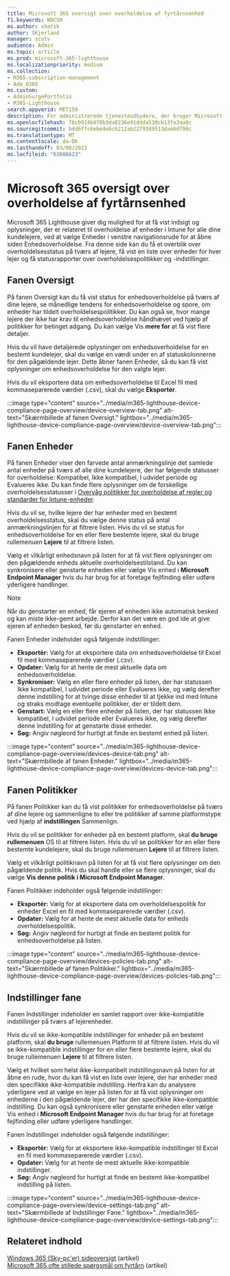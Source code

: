 ```yaml
---
title: Microsoft 365 oversigt over overholdelse af fyrtårnsenhed
f1.keywords: NOCSH
ms.author: sharik
author: SKjerland
manager: scotv
audience: Admin
ms.topic: article
ms.prod: microsoft-365-lighthouse
ms.localizationpriority: medium
ms.collection:
- M365-subscription-management
- Adm_O365
ms.custom:
- AdminSurgePortfolio
- M365-Lighthouse
search.appverid: MET150
description: For administrerede tjenesteudbydere, der bruger Microsoft 365 Lighthouse, kan du få mere at vide om siden Enhedsoverholdelse.
ms.openlocfilehash: 76cb914b878b3da8236e91ddda538cb13fa3aa8c
ms.sourcegitcommit: bdd6ffc6ebe4e6cb212ab22793d9513dae6d798c
ms.translationtype: MT
ms.contentlocale: da-DK
ms.lasthandoff: 03/08/2022
ms.locfileid: "63606623"
---
```

# <a name="microsoft-365-lighthouse-device-compliance-page-overview"></a>Microsoft 365 oversigt over overholdelse af fyrtårnsenhed

Microsoft 365 Lighthouse giver dig mulighed for at få vist indsigt og oplysninger, der er relateret til overholdelse af enheder i Intune for alle dine  kundelejere, ved at vælge Enheder i venstre navigationsrude for at åbne siden Enhedsoverholdelse. Fra denne side kan du få et overblik over overholdelsesstatus på tværs af lejere, få vist en liste over enheder for hver lejer og få statusrapporter over overholdelsespolitikker og -indstillinger.

## <a name="overview-tab"></a>Fanen Oversigt  
  
På fanen Oversigt kan du få vist status for enhedsoverholdelse på tværs af dine lejere, se månedlige tendens for enhedsoverholdelse og spore, om enheder har tildelt overholdelsespolitikker. Du kan også se, hvor mange lejere der ikke har krav til enhedsoverholdelse håndhævet ved hjælp af politikker for betinget adgang. Du kan vælge Vis **mere for** at få vist flere detaljer.

Hvis du vil have detaljerede oplysninger om enhedsoverholdelse for en bestemt kundelejer, skal du vælge en værdi under en af statuskolonnerne for den pågældende lejer. Dette åbner fanen Enheder, så du kan få vist oplysninger om enhedsoverholdelse for den valgte lejer.

Hvis du vil eksportere data om enhedsoverholdelse til Excel fil med kommaseparerede værdier (.csv), skal du vælge **Eksportér**.

:::image type="content" source="../media/m365-lighthouse-device-compliance-page-overview/device-overview-tab.png" alt-text="Skærmbillede af fanen Oversigt." lightbox="../media/m365-lighthouse-device-compliance-page-overview/device-overview-tab.png":::

## <a name="devices-tab"></a>Fanen Enheder

På fanen Enheder viser den farvede antal anmærkningslinje det samlede antal enheder på tværs af alle dine kundelejere, der har følgende statusser for overholdelse: Kompatibel, Ikke kompatibel, I udvidet periode og Evalueres ikke. Du kan finde flere oplysninger om de forskellige overholdelsesstatusser i [Overvåg politikker for overholdelse af regler og standarder for Intune-enheder](/mem/intune/protect/compliance-policy-monitor).

Hvis du vil se, hvilke lejere der har enheder med en bestemt overholdelsesstatus, skal du vælge denne status på antal anmærkningslinjen for at filtrere listen. Hvis du vil se status for enhedsoverholdelse for en eller flere bestemte lejere, skal du bruge rullemenuen **Lejere** til at filtrere listen.

Vælg et vilkårligt enhedsnavn på listen for at få vist flere oplysninger om den pågældende enheds aktuelle overholdelsestilstand. Du kan synkronisere eller genstarte enheden eller vælge Vis enhed i **Microsoft Endpoint Manager** hvis du har brug for at foretage fejlfinding eller udføre yderligere handlinger.

> [!NOTE]
> Når du genstarter en enhed, får ejeren af enheden ikke automatisk besked og kan miste ikke-gemt arbejde. Derfor kan det være en god ide at give ejeren af enheden besked, før du genstarter en enhed.

Fanen Enheder indeholder også følgende indstillinger:

- **Eksportér:** Vælg for at eksportere data om enhedsoverholdelse til Excel fil med kommaseparerede værdier (.csv).
- **Opdater:** Vælg for at hente de mest aktuelle data om enhedsoverholdelse.
- **Synkroniser:** Vælg en eller flere enheder på listen, der har statussen Ikke kompatibel, I udvidet periode eller Evalueres ikke, og vælg derefter denne indstilling for at tvinge disse enheder til at tjekke ind med Intune og straks modtage eventuelle politikker, der er tildelt dem.
- **Genstart:** Vælg en eller flere enheder på listen, der har statussen Ikke kompatibel, I udvidet periode eller Evalueres ikke, og vælg derefter denne indstilling for at genstarte disse enheder.
- **Søg:** Angiv nøgleord for hurtigt at finde en bestemt enhed på listen.
 
:::image type="content" source="../media/m365-lighthouse-device-compliance-page-overview/devices-device-tab.png" alt-text="Skærmbillede af fanen Enheder." lightbox="../media/m365-lighthouse-device-compliance-page-overview/devices-device-tab.png":::

## <a name="policies-tab"></a>Fanen Politikker

På fanen Politikker kan du få vist politikker for enhedsoverholdelse på tværs af dine lejere og sammenligne to eller tre politikker af samme platformstype ved hjælp af **indstillingen** Sammenlign.

Hvis du vil se politikker for enheder på en bestemt platform, skal **du bruge rullemenuen** OS til at filtrere listen. Hvis du vil se politikker for en eller flere bestemte kundelejere, skal du bruge rullemenuen **Lejere** til at filtrere listen.

Vælg et vilkårligt politiknavn på listen for at få vist flere oplysninger om den pågældende politik. Hvis du skal handle eller se flere oplysninger, skal du vælge **Vis denne politik i Microsoft Endpoint Manager**.

Fanen Politikker indeholder også følgende indstillinger:

- **Eksportér:** Vælg for at eksportere data om overholdelsespolitik for enheder Excel en fil med kommaseparerede værdier (.csv).
- **Opdater:** Vælg for at hente de mest aktuelle data for enheds overholdelsespolitik.
- **Søg:** Angiv nøgleord for hurtigt at finde en bestemt politik for enhedsoverholdelse på listen.

:::image type="content" source="../media/m365-lighthouse-device-compliance-page-overview/devices-policies-tab.png" alt-text="Skærmbillede af fanen Politikker." lightbox="../media/m365-lighthouse-device-compliance-page-overview/devices-policies-tab.png":::

## <a name="settings-tab"></a>Indstillinger fane

Fanen Indstillinger indeholder en samlet rapport over ikke-kompatible indstillinger på tværs af lejerenheder. 

Hvis du vil se ikke-kompatible indstillinger for enheder på en bestemt platform, skal **du bruge** rullemenuen Platform til at filtrere listen. Hvis du vil se ikke-kompatible indstillinger for en eller flere bestemte lejere, skal du bruge rullemenuen **Lejere** til at filtrere listen.

Vælg et hvilket som helst ikke-kompatibelt indstillingsnavn på listen for at åbne en rude, hvor du kan få vist en liste over lejere, der har enheder med den specifikke ikke-kompatible indstilling. Herfra kan du analysere yderligere ved at vælge en lejer på listen for at få vist oplysninger om enhederne i den pågældende lejer, der har den specifikke ikke-kompatible indstilling. Du kan også synkronisere eller genstarte enheden eller vælge Vis enhed i **Microsoft Endpoint Manager** hvis du har brug for at foretage fejlfinding eller udføre yderligere handlinger.

Fanen Indstillinger indeholder også følgende indstillinger:

- **Eksportér:** Vælg for at eksportere ikke-kompatible indstillinger til Excel en fil med kommaseparerede værdier (.csv).
- **Opdater:** Vælg for at hente de mest aktuelle ikke-kompatible indstillinger.
- **Søg:** Angiv nøgleord for hurtigt at finde en bestemt ikke-kompatibel indstilling på listen.

:::image type="content" source="../media/m365-lighthouse-device-compliance-page-overview/device-settings-tab.png" alt-text="Skærmbillede af Indstillinger Fane." lightbox="../media/m365-lighthouse-device-compliance-page-overview/device-settings-tab.png":::

## <a name="related-content"></a>Relateret indhold

[Windows 365 (Sky-pc'er) sideoversigt](m365-lighthouse-win365-page-overview.md) (artikel)\
[Microsoft 365 ofte stillede spørgsmål om fyrtårn](m365-lighthouse-faq.yml) (artikel)
